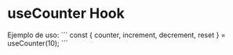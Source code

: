 # useCounter Hook
Ejemplo de uso:
´´´
        const { counter, increment, decrement, reset } = useCounter(10);
´´´

